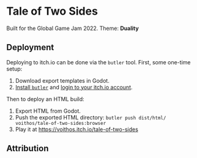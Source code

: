 # Tale of Two Sides

Built for the Global Game Jam 2022. Theme: **Duality**

## Deployment

Deploying to itch.io can be done via the `butler` tool. First, some one-time setup:

1. Download export templates in Godot.
1. [Install `butler`](https://itch.io/docs/butler/installing.html) and [login to your itch.io account](https://itch.io/docs/butler/login.html).

Then to deploy an HTML build:

1. Export HTML from Godot.
1. Push the exported HTML directory: `butler push dist/html/ voithos/tale-of-two-sides:browser`
1. Play it at https://voithos.itch.io/tale-of-two-sides

## Attribution

<!-- Assets, etc, that were not created during the jam will be attributed here. -->
